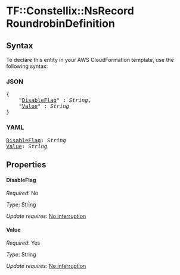 # TF::Constellix::NsRecord RoundrobinDefinition

## Syntax

To declare this entity in your AWS CloudFormation template, use the following syntax:

### JSON

<pre>
{
    "<a href="#disableflag" title="DisableFlag">DisableFlag</a>" : <i>String</i>,
    "<a href="#value" title="Value">Value</a>" : <i>String</i>
}
</pre>

### YAML

<pre>
<a href="#disableflag" title="DisableFlag">DisableFlag</a>: <i>String</i>
<a href="#value" title="Value">Value</a>: <i>String</i>
</pre>

## Properties

#### DisableFlag

_Required_: No

_Type_: String

_Update requires_: [No interruption](https://docs.aws.amazon.com/AWSCloudFormation/latest/UserGuide/using-cfn-updating-stacks-update-behaviors.html#update-no-interrupt)

#### Value

_Required_: Yes

_Type_: String

_Update requires_: [No interruption](https://docs.aws.amazon.com/AWSCloudFormation/latest/UserGuide/using-cfn-updating-stacks-update-behaviors.html#update-no-interrupt)

